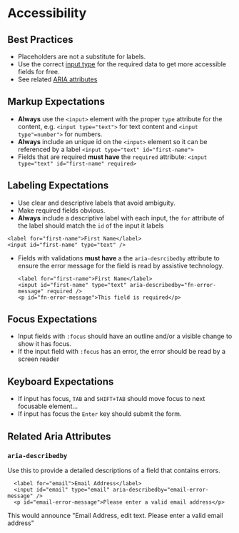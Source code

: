 # Accessibility

## Best Practices
- Placeholders are not a substitute for labels.
- Use the correct [input type](https://developer.mozilla.org/en-US/docs/Web/HTML/Element/input#Form_%3Cinput%3E_types_) for the required data to get more accessible fields for free.
- See related [ARIA attributes](#related-aria-attributes)

## Markup Expectations
- **Always** use the `<input>` element with the proper `type` attribute for the content, e.g. `<input type="text">` for text content and `<input type"=number">` for numbers.
- **Always** include an unique id on the `<input>` element so it can be referenced by a label `<input type="text" id="first-name">`
- Fields that are required **must have** the `required` attribute: `<input type="text" id="first-name" required>`

## Labeling Expectations
- Use clear and descriptive labels that avoid ambiguity.
- Make required fields obvious.
- **Always** include a descriptive label with each input, the `for` attribute of the label should match the `id` of the input it labels
```
<label for="first-name">First Name</label>
<input id="first-name" type="text" />
```
- Fields with validations **must have** a the `aria-desrcibedby` attribute to ensure the error message for the field is read by assistive technology.
  ```
  <label for="first-name">First Name</label>
  <input id="first-name" type="text" aria-describedby="fn-error-message" required />
  <p id="fn-error-message">This field is required</p>
  ```


## Focus Expectations
- Input fields with `:focus` should have an outline and/or a visible change to show it has focus.
- If the input field with `:focus` has an error, the error should be read by a screen reader

## Keyboard Expectations
- If input has focus, `TAB` and `SHIFT+TAB` should move focus to next focusable element...
- If input has focus the `Enter` key should submit the form.

## Related Aria Attributes

### `aria-describedby`
Use this to provide a detailed descriptions of a field that contains errors.

```
  <label for="email">Email Address</label>
  <input id="email" type="email" aria-describedby="email-error-message" />
  <p id="email-error-message">Please enter a valid email address</p>
```

This would announce "Email Address, edit text. Please enter a valid email address"





